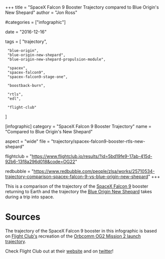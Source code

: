 +++
title = "SpaceX Falcon 9 Booster Trajectory compared to Blue Origin's New Shepard"
author = "Jon Ross"

#categories = ["infographic"]

date = "2016-12-16"

tags = [
     "trajectory",
     
     "blue-origin",
     "blue-origin-new-shepard",
     "blue-origin-new-shepard-propulsion-module",
     
     "spacex",
     "spacex-falcon9",
     "spacex-falcon9-stage-one",

     "boostback-burn",
     
     "rtls",
     "edl",

     "flight-club"
]

[infographic]
category = "SpaceX Falcon 9 Booster Trajectory"
name = "Compared to Blue Origin's New Shepard"

aspect = "wide"
file = "trajectory/spacex-falcon9-booster-rtls-new-shepard"

flightclub = "https://www.flightclub.io/results/?id=5bd19fe9-17ab-415d-92b6-13f8a296d018&code=OG22"

redbubble = "https://www.redbubble.com/people/zlsa/works/25710534-trajectory-comparison-spacex-falcon-9-vs-blue-origin-new-shepard"
+++

This is a comparison of the trajectory of the
[SpaceX Falcon 9](/tags/spacex-falcon9) booster returning to Earth and
the trajectory the
[Blue Origin New Shepard](/tags/blue-origin-new-shepard) takes during
a trip into space.

<!--more-->

# Sources

The trajectory of the SpaceX Falcon 9 booster in this infographic is
based on [Flight Club's](https://flightclub.io/) recreation of the
[Orbcomm OG2 Mission 2 launch trajectory](https://www.flightclub.io/results/?id=5bd19fe9-17ab-415d-92b6-13f8a296d018&code=OG22).

Check Flight Club out at their [website](https://flightclub.io/) and on [twitter](https://twitter.com/flightclubio)!
